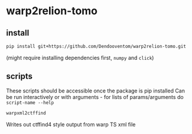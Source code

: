 # warp2relion-tomo

## install 
```bash
pip install git+https://github.com/Dendooventom/warp2relion-tomo.git
```

(might require installing dependencies first, `numpy` and `click`)

## scripts
These scripts should be accessible once the package is pip installed
Can be run interactively or with arguments - for lists of params/arguments do 
`script-name --help`

```python
warpxml2ctffind
```

Writes out ctffind4 style output from warp TS xml file